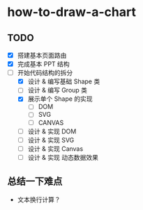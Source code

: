 # how-to-draw-a-chart

## TODO

- [x] 搭建基本页面路由
- [x] 完成基本 PPT 结构
- [ ] 开始代码结构的拆分
  - [x] 设计 & 编写基础 Shape 类
  - [ ] 设计 & 编写 Group 类
  - [x] 展示单个 Shape 的实现
    - [ ] DOM
    - [ ] SVG
    - [ ] CANVAS
  - [ ] 设计 & 实现 DOM
  - [ ] 设计 & 实现 SVG
  - [ ] 设计 & 实现 Canvas
  - [ ] 设计 & 实现 动态数据效果

## 总结一下难点

- 文本换行计算？

